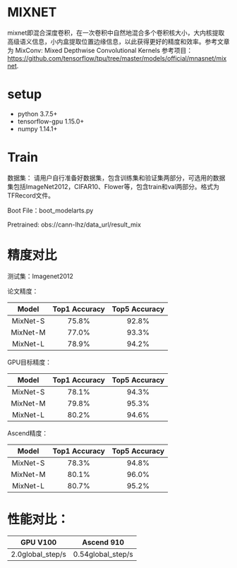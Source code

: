# MIXNET
mixnet即混合深度卷积，在一次卷积中自然地混合多个卷积核大小，大内核提取高级语义信息，小内盒提取位置边缘信息，以此获得更好的精度和效率。参考文章为 MixConv: Mixed Depthwise Convolutional Kernels   参考项目： https://github.com/tensorflow/tpu/tree/master/models/official/mnasnet/mixnet.

# setup
* python 3.7.5+
* tensorflow-gpu 1.15.0+
* numpy 1.14.1+


# Train  

数据集： 请用户自行准备好数据集，包含训练集和验证集两部分，可选用的数据集包括ImageNet2012，CIFAR10、Flower等，包含train和val两部分。格式为TFRecord文件。

Boot File：boot_modelarts.py

Pretrained: obs://cann-lhz/data_url/result_mix

# 精度对比
测试集：Imagenet2012

论文精度：

| Model | Top1 Accuracy | Top5 Accuracy |
| :--------: |:----------: | :-----------: |
| MixNet-S |   75.8%    |   92.8%   |
| MixNet-M |   77.0%    |   93.3%   |
| MixNet-L |   78.9%    |   94.2%   |

GPU目标精度：

| Model | Top1 Accuracy | Top5 Accuracy |
| :--------: |:----------: | :-----------: |
| MixNet-S |   78.1%    |   94.3%   |
| MixNet-M |   79.8%    |   95.3%   |
| MixNet-L |   80.2%    |   94.6%   |

Ascend精度：

| Model | Top1 Accuracy | Top5 Accuracy |
| :--------: |:----------: | :-----------: |
| MixNet-S |   78.3%    |   94.8%   |
| MixNet-M |   80.1%    |   96.0%   |
| MixNet-L |   80.7%    |   95.2%   |

# 性能对比：

| GPU V100  | Ascend 910 | 
| :--------: | --------| 
|   2.0global_step/s  | 0.54global_step/s   | 



